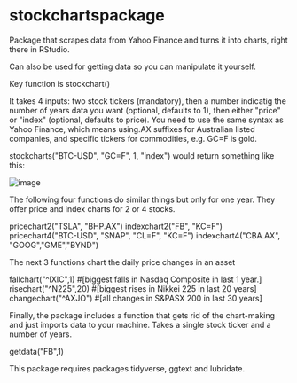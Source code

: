 # stockchartspackage

Package that scrapes data from Yahoo Finance and turns it into charts, right there in RStudio.

Can also be used for getting data so you can manipulate it yourself.

Key function is stockchart()

It takes 4 inputs: two stock tickers (mandatory), then a number indicatig the number of years data you want (optional, defaults to 1), then either "price" or "index" (optional, defaults to price). You need to use the same syntax as Yahoo Finance, which means using.AX suffixes for Australian listed companies, and specific tickers for commodities, e.g. GC=F is gold.

stockcharts("BTC-USD", "GC=F", 1, "index") would return something like this:

![image](https://user-images.githubusercontent.com/87112118/176106668-9b455513-8293-4f18-875a-f22d93c47ff1.png)

The following four functions do similar things but only for one year. They offer price and index charts for 2 or 4 stocks.

pricechart2("TSLA", "BHP.AX")
indexchart2("FB", "KC=F")
pricechart4("BTC-USD", "SNAP", "CL=F", "KC=F")
indexchart4("CBA.AX", "GOOG","GME","BYND")

The next 3 functions chart the daily price changes in an asset

fallchart("^IXIC",1) #[biggest falls in Nasdaq Composite in last 1 year.]
risechart("^N225",20) #[biggest rises in Nikkei 225 in last 20 years]
changechart("^AXJO") #[all changes in S&PASX 200 in last 30 years]

Finally, the package includes a function that gets rid of the chart-making and just imports data to your machine. Takes a single stock ticker and a number of years.

getdata("FB",1)


This package requires packages tidyverse, ggtext and lubridate.

